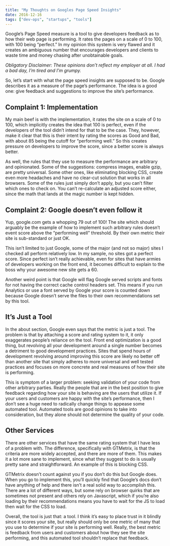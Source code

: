 ```yaml
---
title: "My Thoughts on Googles Page Speed Insights"
date: 2016-12-16
tags: ["dev-ops", "startups", "tools"]
---
```


Google’s Page Speed measure is a tool to give developers feedback as to how
their web page is performing.  It rates the pages on a scale of 0 to 100, with
100 being “perfect.”  In my opinion this system is very flawed and it creates an
ambiguous number that encourages developers and clients to waste time and money
chasing after unobtainable goals.

_Obligatory Disclaimer: These opinions don’t reflect my employer at all.  I had
a bad day, I’m tired and I’m grumpy._

So, let’s start with what the page speed insights are supposed to be.  Google
describes it as a measure of the page’s performance.  The idea is a good one:
give feedback and suggestions to improve the site’s performance.

## Complaint 1: Implementation

My main beef is with the implementation, it rates the site on a scale of 0 to
100, which implicitly creates the idea that 100 is perfect, even if the
developers of the tool didn’t intend for that to be the case.  They, however,
make it clear that this is their intent by rating the scores as Good and Bad,
with about 85 being the cutoff for “performing well.”  So this creates pressure
on developers to improve the score, since a better score is always better.

As well, the rules that they use to measure the performance are arbitrary and
opinionated.  Some of the suggestions: compress images, enable gzip, are pretty
universal.  Some other ones, like eliminating blocking CSS, create even more
headaches and have no clear-cut solution that works in all browsers.  Some of
the rules just simply don’t apply, but you can’t filter which ones to check on.
You can’t re-calculate an adjusted score either, since the math that lands at
the magic number is kept hidden.

## Complaint 2: Google doesn’t even follow it

Yup, google.com gets a whopping 79 out of 100!  The site which should
arguably be the example of how to implement such arbitrary rules doesn’t event
score above the “performing well” threshold.  By their own metric their site is
sub-standard or just OK.

This isn’t limited to just Google, some of the major (and not so major) sites I
checked all perform relatively low.  In my sample, no sites got a perfect score.
Since perfect isn’t really achievable, even for sites that have armies of
developers working on the front end, it becomes difficult to explain to the boss
why your awesome new site gets a 60.

Another weird point is that Google will flag Google served scripts and fonts for
not having the correct cache control headers set.  This means if you run
Analytics or use a font served by Google your score is counted down because
Google doesn’t serve the files to their own recommendations set by this tool.

## It’s Just a Tool

In the about section, Google even says that the metric is just a tool.  The
problem is that by attaching a score and rating system to it, it only
exaggerates people’s reliance on the tool.  Front end optimization is a good
thing, but revolving all your development around a single number becomes a
detriment to good development practices.  Sites that spend hours of development
revolving around improving this score are likely no better off than another site
that simply adheres to more universal and well tested practices and focuses on
more concrete and real measures of how their site is performing.

This is symptom of a larger problem: seeking validation of your code from other
arbitrary parties.  Really the people that are in the best position to give
feedback regarding how your site is behaving are the users that utilize it.  If
your users and customers are happy with the site’s performance, then I don’t see
a huge need to radically change things to appease some automated tool.
Automated tools are good opinions to take into consideration, but they alone
should not determine the quality of your code.

## Other Services

There are other services that have the same rating system that I have less of a
problem with.  The difference, specifically with GTMetrix, is that the criteria
are more widely accepted, and there are more of them.  This makes it a lot more
sane to implement, since what they suggest to do is usually pretty sane and
straightforward.  An example of this is blocking CSS.

GTMetrix doesn’t count against you if you don’t do this but Google does.  When
you go to implement this, you’ll quickly find that Google’s docs don’t have
anything of help and there isn’t a real solid way to accomplish this.  There are
a lot of different ways, but some rely on browser quirks that are sometimes not
present and others rely on Javascript, which if you’re also loading by their
recommendations means you have to wait for the JS to load then wait for the CSS
to load.

Overall, the tool is just that: a tool.  I think it’s easy to place trust in it
blindly since it scores your site, but really should only be one metric of many
that you use to determine if your site is performing well.  Really, the best
metric is feedback from users and customers about how they see the site
performing, and this automated tool shouldn’t replace that feedback.
